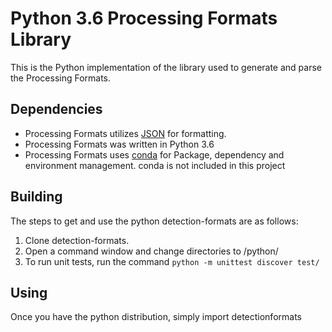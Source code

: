 # Python 3.6 Processing Formats Library

This is the Python implementation of the library used to generate and parse the
Processing Formats.

Dependencies
------

* Processing Formats utilizes [JSON](www.json.org) for formatting.
* Processing Formats was written in Python 3.6
* Processing Formats uses [conda](https://conda.io/docs/index.html) for
Package, dependency and environment management. conda is not included in this
project

Building
------

The steps to get and use the python detection-formats are as follows:

1. Clone detection-formats.
2. Open a command window and change directories to /python/
3. To run unit tests, run the command `python -m unittest discover test/`

Using
-----

Once you have the python distribution, simply import detectionformats
